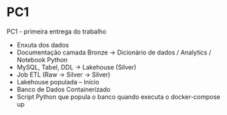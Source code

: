 # PC1
PC1 - primeira entrega do trabalho

- Enxuta dos dados
- Documentação camada Bronze → Dicionário de dados / Analytics / Notebook Python
- MySQL, Tabel, DDL → Lakehouse (Silver)
- Job ETL (Raw → Silver → Silver)
- Lakehouse populada – Início
- Banco de Dados Containerizado
- Script Python que popula o banco quando executa o docker-compose up
